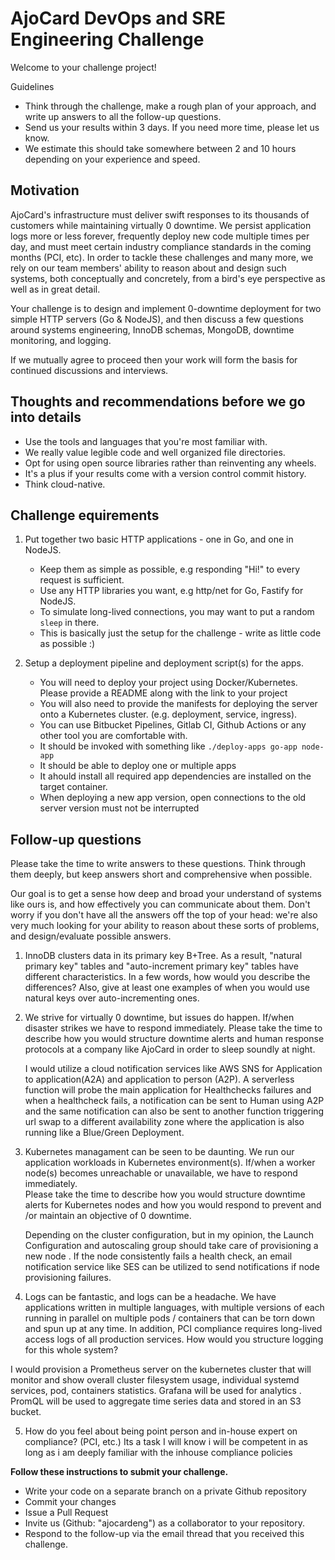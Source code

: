 AjoCard DevOps and SRE Engineering Challenge
==============================================

Welcome to your challenge project!

Guidelines
- Think through the challenge, make a rough plan of your approach, and write up answers to all the follow-up questions.
- Send us your results within 3 days. If you need more time, please let us know.
- We estimate this should take somewhere between 2 and 10 hours depending on your experience and speed.


Motivation
----------

AjoCard's infrastructure must deliver swift responses to its thousands of customers while maintaining virtually 0 downtime. We persist application logs more or less forever, frequently deploy new code multiple times per day, and must meet certain industry compliance standards in the coming months (PCI, etc). In order to tackle these challenges and many more, we rely on our team members' ability to reason about and design such systems, both conceptually and concretely, from a bird's eye perspective as well as in great detail.

Your challenge is to design and implement 0-downtime deployment for two simple HTTP servers (Go & NodeJS), and then discuss a few questions around systems engineering, InnoDB schemas, MongoDB, downtime monitoring, and logging.

If we mutually agree to proceed then your work will form the basis for continued discussions and interviews.


Thoughts and recommendations before we go into details
------------------------------------------------------

- Use the tools and languages that you're most familiar with.
- We really value legible code and well organized file directories.
- Opt for using open source libraries rather than reinventing any wheels.
- It's a plus if your results come with a version control commit history.
- Think cloud-native.


Challenge equirements
---------------------

1. Put together two basic HTTP applications - one in Go, and one in NodeJS.

   - Keep them as simple as possible, e.g responding "Hi!" to every request is sufficient.
   - Use any HTTP libraries you want, e.g http/net for Go, Fastify for NodeJS.
   - To simulate long-lived connections, you may want to put a random `sleep` in there.
   - This is basically just the setup for the challenge - write as little code as possible :)

2. Setup a deployment pipeline and deployment script(s) for the apps.

   - You will need to deploy your project using Docker/Kubernetes. Please provide a README along with the link to your project
   - You will also need to provide the manifests for deploying the server onto a Kubernetes cluster. (e.g. deployment, service, ingress).
   - You can use Bitbucket Pipelines, Gitlab CI, Github Actions or any other tool you are comfortable with.
   - It should be invoked with something like `./deploy-apps go-app node-app`
   - It should be able to deploy one or multiple apps
   - It ahould install all required app dependencies are installed on the target container.
   - When deploying a new app version, open connections to the old server version must not be interrupted


Follow-up questions
-------------------

Please take the time to write answers to these questions. Think through them deeply, but keep answers short and comprehensive when possible.

Our goal is to get a sense how deep and broad your understand of systems like ours is, and how effectively you can communicate about them. Don't worry if you don't have all the answers off the top of your head: we're also very much looking for your ability to reason about these sorts of problems, and design/evaluate possible answers.

1. InnoDB clusters data in its primary key B+Tree. As a result, "natural primary key" tables and "auto-increment primary key" tables have 
   different characteristics. In a few words, how would you describe the differences? 
   Also, give at least one examples of when you would use natural keys over auto-incrementing ones.

2. We strive for virtually 0 downtime, but issues do happen. If/when disaster strikes we have to respond immediately. 
   Please take the time to describe how you would structure downtime alerts and human response protocols at a company like AjoCard in order 
   to sleep soundly at night.
   
   I would utilize a cloud notification services like AWS SNS for Application to application(A2A) and application to person (A2P). A serverless 
   function will probe the main application for Healthchecks failures and when a healthcheck fails, a notification can be sent to Human using A2P
   and the same notification can also be sent to another function triggering url swap to a different availability zone where the application is also 
   running like a Blue/Green Deployment.
   

3. Kubernetes managament can be seen to be daunting. We run our application workloads in Kubernetes environment(s). 
   If/when a worker node(s) becomes unreachable or unavailable, we have to respond immediately.  
   Please take the time to describe how you would structure downtime alerts for Kubernetes nodes and how you would respond to prevent 
   and /or maintain an objective of 0 downtime.
   
   Depending on the cluster configuration, but in my opinion, the Launch Configuration and autoscaling group should take care of 
   provisioning a new node . If the node consistently fails a health check, an email notification service like SES can be utilized 
   to send notifications if node provisioning failures.
   


4. Logs can be fantastic, and logs can be a headache. We have applications written in multiple languages, 
   with multiple versions of each running in parallel on multiple pods / containers that can be torn down and spun up at any time. 
   In addition, PCI compliance requires long-lived access logs of all production services. 
   How would you structure logging for this whole system?
   
I would provision a Prometheus server on the kubernetes cluster that will monitor  and show overall cluster filesystem usage,
individual systemd services, pod, containers statistics. Grafana will be used for analytics . PromQL will be used to aggregate time series data 
and stored in an S3 bucket.

5. How do you feel about being point person and in-house expert on compliance? (PCI, etc.)
   Its  a task I will know i will be competent in as long as i am deeply familiar with the inhouse compliance policies 

**Follow these instructions to submit your challenge.**
- Write your code on a separate branch on a private Github repository
- Commit your changes
- Issue a Pull Request
- Invite us (Github: "ajocardeng") as a collaborator to your repository.
- Respond to the follow-up via the email thread that you received this challenge.
